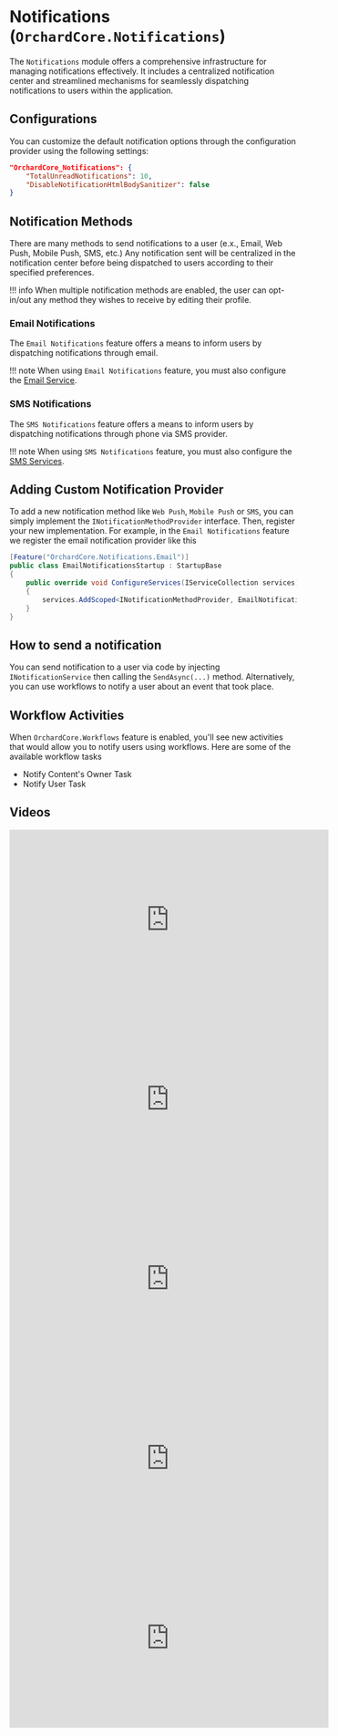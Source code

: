 # Notifications (`OrchardCore.Notifications`)

The `Notifications` module offers a comprehensive infrastructure for managing notifications effectively. It includes a centralized notification center and streamlined mechanisms for seamlessly dispatching notifications to users within the application.
## Configurations 

You can customize the default notification options through the configuration provider using the following settings:

```json
"OrchardCore_Notifications": {
    "TotalUnreadNotifications": 10,
    "DisableNotificationHtmlBodySanitizer": false
}
```

## Notification Methods

There are many methods to send notifications to a user (e.x., Email, Web Push, Mobile Push, SMS, etc.) Any notification sent will be centralized in the notification center before being dispatched to users according to their specified preferences.

!!! info
When multiple notification methods are enabled, the user can opt-in/out any method they wishes to receive by editing their profile.

### Email Notifications

The `Email Notifications` feature offers a means to inform users by dispatching notifications through email.

!!! note
When using `Email Notifications` feature, you must also configure the [Email Service](../Email/README.md).

### SMS Notifications

The `SMS Notifications` feature offers a means to inform users by dispatching notifications through phone via SMS provider.

!!! note
When using `SMS Notifications` feature, you must also configure the [SMS Services](../Sms/README.md).

## Adding Custom Notification Provider

To add a new notification method like `Web Push`, `Mobile Push` or `SMS`, you can simply implement the `INotificationMethodProvider` interface. Then, register your new implementation. For example, in the `Email Notifications` feature we register the email notification provider like this

```csharp
[Feature("OrchardCore.Notifications.Email")]
public class EmailNotificationsStartup : StartupBase
{
    public override void ConfigureServices(IServiceCollection services)
    {
        services.AddScoped<INotificationMethodProvider, EmailNotificationProvider>();
    }
}
```

## How to send a notification

You can send notification to a user via code by injecting `INotificationService` then calling the `SendAsync(...)` method. Alternatively, you can use workflows to notify a user about an event that took place.

## Workflow Activities

When `OrchardCore.Workflows` feature is enabled, you'll see new activities that would allow you to notify users using workflows. Here are some of the available workflow tasks

- Notify Content's Owner Task
- Notify User Task

## Videos

<iframe width="560" height="315" src="https://www.youtube-nocookie.com/embed/HMXPzkWE0ww" title="YouTube video player" frameborder="0" allow="accelerometer; autoplay; clipboard-write; encrypted-media; gyroscope; picture-in-picture; web-share" allowfullscreen></iframe>

<iframe width="560" height="315" src="https://www.youtube-nocookie.com/embed/Lj2g-bBy-I0" title="YouTube video player" frameborder="0" allow="accelerometer; autoplay; clipboard-write; encrypted-media; gyroscope; picture-in-picture; web-share" allowfullscreen></iframe>

<iframe width="560" height="315" src="https://www.youtube-nocookie.com/embed/_3pTgV4oTxU" title="YouTube video player" frameborder="0" allow="accelerometer; autoplay; clipboard-write; encrypted-media; gyroscope; picture-in-picture; web-share" allowfullscreen></iframe>

<iframe width="560" height="315" src="https://www.youtube-nocookie.com/embed/lGEsdPzHcog" title="YouTube video player" frameborder="0" allow="accelerometer; autoplay; clipboard-write; encrypted-media; gyroscope; picture-in-picture; web-share" allowfullscreen></iframe>

<iframe width="560" height="315" src="https://www.youtube-nocookie.com/embed/b-lHY0NxZNI" title="YouTube video player" frameborder="0" allow="accelerometer; autoplay; clipboard-write; encrypted-media; gyroscope; picture-in-picture; web-share" allowfullscreen></iframe>
